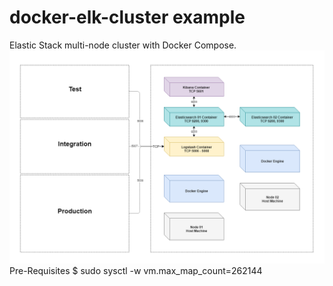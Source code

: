# docker-elk-cluster example
Elastic Stack multi-node cluster with Docker Compose.
![Screenshot](multi-node-elk-cluster.png)
Pre-Requisites
$ sudo sysctl -w vm.max_map_count=262144
